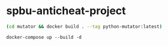 # spbu-anticheat-project

```bash
(cd mutator && docker build . --tag python-mutator:latest)
````

```
docker-compose up --build -d
```